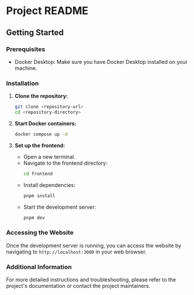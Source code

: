 # Project README

## Getting Started

### Prerequisites

- Docker Desktop: Make sure you have Docker Desktop installed on your machine.

### Installation

1. **Clone the repository:**
    ```sh
    git clone <repository-url>
    cd <repository-directory>
    ```

2. **Start Docker containers:**
    ```sh
    docker compose up -d
    ```

3. **Set up the frontend:**
    - Open a new terminal.
    - Navigate to the frontend directory:
      ```sh
      cd frontend
      ```
    - Install dependencies:
      ```sh
      pnpm install
      ```
    - Start the development server:
      ```sh
      pnpm dev
      ```

### Accessing the Website

Once the development server is running, you can access the website by navigating to `http://localhost:3000` in your web browser.

### Additional Information

For more detailed instructions and troubleshooting, please refer to the project's documentation or contact the project maintainers.
